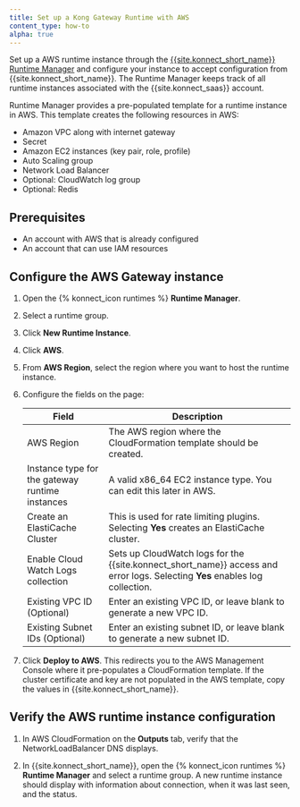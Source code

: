 ```yaml
---
title: Set up a Kong Gateway Runtime with AWS
content_type: how-to
alpha: true
---
```


Set up a AWS runtime instance through the
[{{site.konnect_short_name}} Runtime Manager](/konnect/runtime-manager) and
configure your instance to accept configuration from
{{site.konnect_short_name}}. The Runtime Manager keeps track of all runtime
instances associated with the {{site.konnect_saas}} account.

Runtime Manager provides a pre-populated template for a runtime instance in AWS. This template creates the following resources in AWS:
* Amazon VPC along with internet gateway 
* Secret
* Amazon EC2 instances (key pair, role, profile)
* Auto Scaling group
* Network Load Balancer
* Optional: CloudWatch log group 
* Optional: Redis 


## Prerequisites

* An account with AWS that is already configured
* An account that can use IAM resources

## Configure the AWS Gateway instance

1. Open the {% konnect_icon runtimes %} **Runtime Manager**.

1. Select a runtime group.

1. Click **New Runtime Instance**.

1. Click **AWS**.

1. From **AWS Region**, select the region where you want to host the runtime instance.

1. Configure the fields on the page:

    | Field | Description |
    |---|---|
    | AWS Region | The AWS region where the CloudFormation template should be created. |
    | Instance type for the gateway runtime instances | A valid x86_64 EC2 instance type. You can edit this later in AWS. |
    | Create an ElastiCache Cluster | This is used for rate limiting plugins. Selecting **Yes** creates an ElastiCache cluster. |
    | Enable Cloud Watch Logs collection | Sets up CloudWatch logs for the {{site.konnect_short_name}} access and error logs. Selecting **Yes** enables log collection. |
    | Existing VPC ID (Optional) | Enter an existing VPC ID, or leave blank to generate a new VPC ID. |
    | Existing Subnet IDs (Optional) | Enter an existing subnet ID, or leave blank to generate a new subnet ID. |

1. Click **Deploy to AWS**. 
This redirects you to the AWS Management Console where it pre-populates a CloudFormation template. If the cluster certificate and key are not populated in the AWS template, copy the values in {{site.konnect_short_name}}.

## Verify the AWS runtime instance configuration

1. In AWS CloudFormation on the **Outputs** tab, verify that the NetworkLoadBalancer DNS displays. 

1. In {{site.konnect_short_name}}, open the {% konnect_icon runtimes %} **Runtime Manager** and select a runtime group. A new runtime instance should display with information about connection, when it was last seen, and the status.

